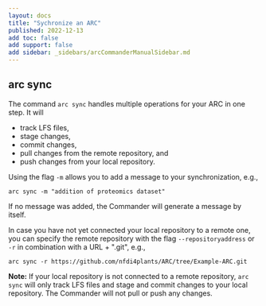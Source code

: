 ```yaml
---
layout: docs
title: "Sychronize an ARC"
published: 2022-12-13
add toc: false
add support: false
add sidebar: _sidebars/arcCommanderManualSidebar.md
---
```


## arc sync

The command `arc sync` handles multiple operations for your ARC in one step. It will

- track LFS files,
- stage changes,
- commit changes,
- pull changes from the remote repository, and
- push changes from your local repository. 

Using the flag `-m` allows you to add a message to your synchronization, e.g.,

```
arc sync -m "addition of proteomics dataset"
```
If no message was added, the Commander will generate a message by itself. 

In case you have not yet connected your local repository to a remote one, you can specify the remote repository with the flag `--repositoryaddress` or `-r` in combination with a URL + ".git", e.g.,

```
arc sync -r https://github.com/nfdi4plants/ARC/tree/Example-ARC.git
``` 

**Note:** If your local repository is not connected to a remote repository, `arc sync` will only track LFS files and stage and commit changes to your local repository. The Commander will not pull or push any changes.

<!-- TODO

Andrea: link to workaround / FAQ 
 -->

